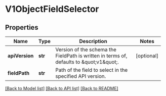# V1ObjectFieldSelector

## Properties
Name | Type | Description | Notes
------------ | ------------- | ------------- | -------------
**apiVersion** | **str** | Version of the schema the FieldPath is written in terms of, defaults to \&quot;v1\&quot;. | [optional] 
**fieldPath** | **str** | Path of the field to select in the specified API version. | 

[[Back to Model list]](../README.md#documentation-for-models) [[Back to API list]](../README.md#documentation-for-api-endpoints) [[Back to README]](../README.md)


